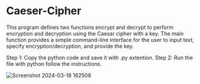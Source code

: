 # Caeser-Cipher
This program defines two functions encrypt and decrypt to perform encryption and decryption using the Caesar cipher with a key. The main function provides a simple command-line interface for the user to input text, specify encryption/decryption, and provide the key.

Step 1: Copy the python code and save it with .py extention.
Step 2: Run the file with python follow the instructions.

![Screenshot 2024-03-18 162508](https://github.com/Shamshad0079/Caeser-Cipher/assets/111460423/3fe78658-98dd-4c9d-8dd6-efbc117fef8a)


